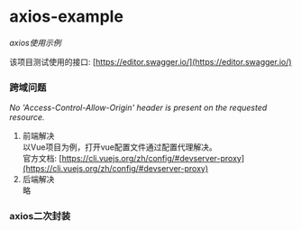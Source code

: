 # axios-example
*axios使用示例*  

该项目测试使用的接口: [https://editor.swagger.io/](https://editor.swagger.io/)

### 跨域问题
*No 'Access-Control-Allow-Origin' header is present on the requested resource.*
1. 前端解决  
以Vue项目为例，打开vue配置文件通过配置代理解决。  
官方文档: [https://cli.vuejs.org/zh/config/#devserver-proxy](https://cli.vuejs.org/zh/config/#devserver-proxy)
2. 后端解决  
略

### axios二次封装